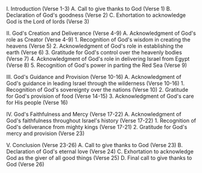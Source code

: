 I. Introduction (Verse 1-3)
   A. Call to give thanks to God (Verse 1)
   B. Declaration of God's goodness (Verse 2)
   C. Exhortation to acknowledge God is the Lord of lords (Verse 3)
 
II. God's Creation and Deliverance (Verse 4-9)
   A. Acknowledgment of God's role as Creator (Verse 4-9)
      1. Recognition of God's wisdom in creating the heavens (Verse 5)
      2. Acknowledgment of God's role in establishing the earth (Verse 6)
      3. Gratitude for God's control over the heavenly bodies (Verse 7)
      4. Acknowledgment of God's role in delivering Israel from Egypt (Verse 8)
      5. Recognition of God's power in parting the Red Sea (Verse 9)
 
III. God's Guidance and Provision (Verse 10-16)
   A. Acknowledgment of God's guidance in leading Israel through the wilderness (Verse 10-16)
      1. Recognition of God's sovereignty over the nations (Verse 10)
      2. Gratitude for God's provision of food (Verse 14-15)
      3. Acknowledgment of God's care for His people (Verse 16)
 
IV. God's Faithfulness and Mercy (Verse 17-22)
   A. Acknowledgment of God's faithfulness throughout Israel's history (Verse 17-22)
      1. Recognition of God's deliverance from mighty kings (Verse 17-21)
      2. Gratitude for God's mercy and provision (Verse 23)
 
V. Conclusion (Verse 23-26)
   A. Call to give thanks to God (Verse 23)
   B. Declaration of God's eternal love (Verse 24)
   C. Exhortation to acknowledge God as the giver of all good things (Verse 25)
   D. Final call to give thanks to God (Verse 26)